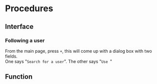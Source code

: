 # Procedures
## Interface
### Following a user
From the main page, press `+`, this will come up with a dialog box with two fields.  
One says "`Search for a user`".
The other says "`Use `"


## Function
<!--stackedit_data:
eyJoaXN0b3J5IjpbMTExOTQyMDY0Nl19
-->